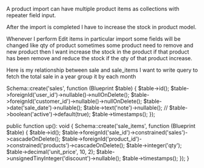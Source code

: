 A product import can have multiple product items as collections with repeater field input.

After the import is completed I have to increase the stock in product model.

Whenever I perform Edit items in particular import some fields will be changed like qty of product sometimes some product
need to remove and new product then I want increase the stock in the product if that product has been remove and reduce
the stock if the qty of that product increase.

Here is my relationship between sale and sale_items
I want to write query to fetch the total sale in a year group it by each month

Schema::create('sales', function (Blueprint $table) {
            $table->id();
            $table->foreignId('user_id')->nullable()->nullOnDelete();
            $table->foreignId('customer_id')->nullable()->nullOnDelete();
            $table->date('sale_date')->nullable();
            $table->text('note')->nullable();
            // $table->boolean('active')->default(true);
            $table->timestamps();
        });


public function up(): void
{
    Schema::create('sale_items', function (Blueprint $table) {
        $table->id();
        $table->foreignId('sale_id')->constrained('sales')->cascadeOnDelete();
        $table->foreignId('product_id')->constrained('products')->cascadeOnDelete();
        $table->integer('qty');
        $table->decimal('unit_price', 10, 2);
        $table->unsignedTinyInteger('discount')->nullable();
        $table->timestamps();
    });
}
